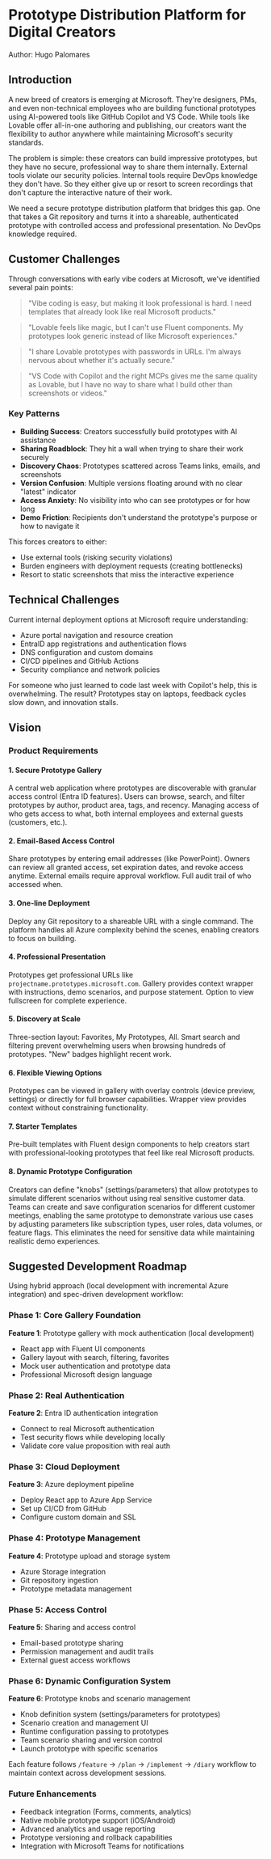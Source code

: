 # Prototype Distribution Platform for Digital Creators 
Author: Hugo Palomares

## Introduction

A new breed of creators is emerging at Microsoft. They're designers, PMs, and even non-technical employees who are building functional prototypes using AI-powered tools like GitHub Copilot and VS Code. While tools like Lovable offer all-in-one authoring and publishing, our creators want the flexibility to author anywhere while maintaining Microsoft's security standards.

The problem is simple: these creators can build impressive prototypes, but they have no secure, professional way to share them internally. External tools violate our security policies. Internal tools require DevOps knowledge they don't have. So they either give up or resort to screen recordings that don't capture the interactive nature of their work.

We need a secure prototype distribution platform that bridges this gap. One that takes a Git repository and turns it into a shareable, authenticated prototype with controlled access and professional presentation. No DevOps knowledge required.

## Customer Challenges

Through conversations with early vibe coders at Microsoft, we've identified several pain points:

> "Vibe coding is easy, but making it look professional is hard. I need templates that already look like real Microsoft products."

> "Lovable feels like magic, but I can't use Fluent components. My prototypes look generic instead of like Microsoft experiences."

> "I share Lovable prototypes with passwords in URLs. I'm always nervous about whether it's actually secure."

> "VS Code with Copilot and the right MCPs gives me the same quality as Lovable, but I have no way to share what I build other than screenshots or videos."

### Key Patterns

- **Building Success**: Creators successfully build prototypes with AI assistance
- **Sharing Roadblock**: They hit a wall when trying to share their work securely
- **Discovery Chaos**: Prototypes scattered across Teams links, emails, and screenshots
- **Version Confusion**: Multiple versions floating around with no clear "latest" indicator
- **Access Anxiety**: No visibility into who can see prototypes or for how long
- **Demo Friction**: Recipients don't understand the prototype's purpose or how to navigate it

This forces creators to either:
- Use external tools (risking security violations)
- Burden engineers with deployment requests (creating bottlenecks)
- Resort to static screenshots that miss the interactive experience

## Technical Challenges

Current internal deployment options at Microsoft require understanding:

- Azure portal navigation and resource creation
- EntraID app registrations and authentication flows
- DNS configuration and custom domains
- CI/CD pipelines and GitHub Actions
- Security compliance and network policies

For someone who just learned to code last week with Copilot's help, this is overwhelming. The result? Prototypes stay on laptops, feedback cycles slow down, and innovation stalls.

## Vision

### Product Requirements

#### 1. Secure Prototype Gallery
A central web application where prototypes are discoverable with granular access control (Entra ID features). Users can browse, search, and filter prototypes by author, product area, tags, and recency. Managing access of who gets access to what, both internal employees and external guests (customers, etc.).

#### 2. Email-Based Access Control
Share prototypes by entering email addresses (like PowerPoint). Owners can review all granted access, set expiration dates, and revoke access anytime. External emails require approval workflow. Full audit trail of who accessed when.

#### 3. One-line Deployment
Deploy any Git repository to a shareable URL with a single command. The platform handles all Azure complexity behind the scenes, enabling creators to focus on building.

#### 4. Professional Presentation
Prototypes get professional URLs like `projectname.prototypes.microsoft.com`. Gallery provides context wrapper with instructions, demo scenarios, and purpose statement. Option to view fullscreen for complete experience.

#### 5. Discovery at Scale
Three-section layout: Favorites, My Prototypes, All. Smart search and filtering prevent overwhelming users when browsing hundreds of prototypes. "New" badges highlight recent work.

#### 6. Flexible Viewing Options
Prototypes can be viewed in gallery with overlay controls (device preview, settings) or directly for full browser capabilities. Wrapper view provides context without constraining functionality.

#### 7. Starter Templates
Pre-built templates with Fluent design components to help creators start with professional-looking prototypes that feel like real Microsoft products.

#### 8. Dynamic Prototype Configuration
Creators can define "knobs" (settings/parameters) that allow prototypes to simulate different scenarios without using real sensitive customer data. Teams can create and save configuration scenarios for different customer meetings, enabling the same prototype to demonstrate various use cases by adjusting parameters like subscription types, user roles, data volumes, or feature flags. This eliminates the need for sensitive data while maintaining realistic demo experiences.

## Suggested Development Roadmap

Using hybrid approach (local development with incremental Azure integration) and spec-driven development workflow:

### Phase 1: Core Gallery Foundation
**Feature 1**: Prototype gallery with mock authentication (local development)
- React app with Fluent UI components
- Gallery layout with search, filtering, favorites
- Mock user authentication and prototype data
- Professional Microsoft design language

### Phase 2: Real Authentication
**Feature 2**: Entra ID authentication integration
- Connect to real Microsoft authentication
- Test security flows while developing locally
- Validate core value proposition with real auth

### Phase 3: Cloud Deployment
**Feature 3**: Azure deployment pipeline
- Deploy React app to Azure App Service
- Set up CI/CD from GitHub
- Configure custom domain and SSL

### Phase 4: Prototype Management
**Feature 4**: Prototype upload and storage system
- Azure Storage integration
- Git repository ingestion
- Prototype metadata management

### Phase 5: Access Control
**Feature 5**: Sharing and access control
- Email-based prototype sharing
- Permission management and audit trails
- External guest access workflows

### Phase 6: Dynamic Configuration System
**Feature 6**: Prototype knobs and scenario management
- Knob definition system (settings/parameters for prototypes)
- Scenario creation and management UI
- Runtime configuration passing to prototypes
- Team scenario sharing and version control
- Launch prototype with specific scenarios

Each feature follows `/feature` → `/plan` → `/implement` → `/diary` workflow to maintain context across development sessions.

### Future Enhancements

- Feedback integration (Forms, comments, analytics)
- Native mobile prototype support (iOS/Android)
- Advanced analytics and usage reporting
- Prototype versioning and rollback capabilities
- Integration with Microsoft Teams for notifications